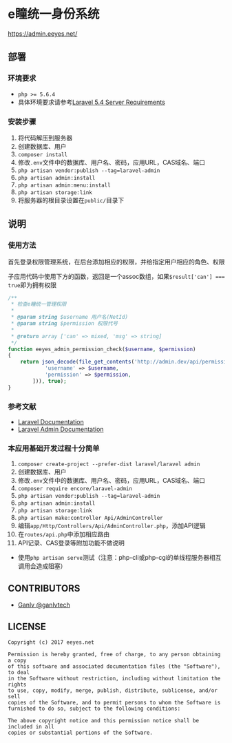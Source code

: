 # e瞳统一身份系统

<https://admin.eeyes.net/>

## 部署

### 环境要求

* `php >= 5.6.4`
* 具体环境要求请参考[Laravel 5.4 Server Requirements](https://laravel.com/docs/5.4#server-requirements)

### 安装步骤

1. 将代码解压到服务器
2. 创建数据库、用户
3. `composer install`
4. 修改`.env`文件中的数据库、用户名、密码，应用URL，CAS域名、端口
5. `php artisan vendor:publish --tag=laravel-admin`
6. `php artisan admin:install`
7. `php artisan admin:menu:install`
8. `php artisan storage:link`
9. 将服务器的根目录设置在`public/`目录下

## 说明

### 使用方法

首先登录权限管理系统，在后台添加相应的权限，并给指定用户相应的角色、权限

子应用代码中使用下方的函数，返回是一个assoc数组，如果`$result['can'] === true`即为拥有权限

```php
/**
 * 检查e瞳统一管理权限
 *
 * @param string $username 用户名(NetId)
 * @param string $permission 权限代号
 *
 * @return array ['can' => mixed, 'msg' => string]
 */
function eeyes_admin_permission_check($username, $permission)
{
    return json_decode(file_get_contents('http://admin.dev/api/permission/can?' . http_build_query([
            'username' => $username,
            'permission' => $permission,
        ])), true);
}
```

### 参考文献

* [Laravel Documentation](https://laravel.com/docs/5.4)
* [Laravel Admin Documentation](https://z-song.github.io/laravel-admin/#/zh/)

### 本应用基础开发过程十分简单

1. `composer create-project --prefer-dist laravel/laravel admin`
2. 创建数据库、用户
3. 修改`.env`文件中的数据库、用户名、密码，应用URL，CAS域名、端口
4. `composer require encore/laravel-admin`
5. `php artisan vendor:publish --tag=laravel-admin`
6. `php artisan admin:install`
7. `php artisan storage:link`
8. `php artisan make:controller Api/AdminController`
9. 编辑`app/Http/Controllers/Api/AdminController.php`，添加API逻辑
10. 在`routes/api.php`中添加相应路由
11. API记录、CAS登录等附加功能不做说明

* 使用`php artisan serve`测试（注意：php-cli或php-cgi的单线程服务器相互调用会造成阻塞）

## CONTRIBUTORS

* [Ganlv @ganlvtech](https://github.com/ganlvtech)

## LICENSE

    Copyright (c) 2017 eeyes.net
    
    Permission is hereby granted, free of charge, to any person obtaining a copy
    of this software and associated documentation files (the "Software"), to deal
    in the Software without restriction, including without limitation the rights
    to use, copy, modify, merge, publish, distribute, sublicense, and/or sell
    copies of the Software, and to permit persons to whom the Software is
    furnished to do so, subject to the following conditions:
    
    The above copyright notice and this permission notice shall be included in all
    copies or substantial portions of the Software.
